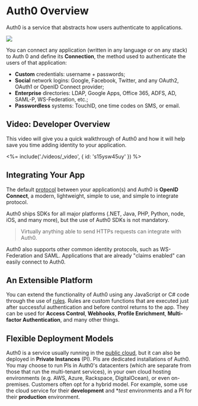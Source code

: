 # Auth0 Overview

Auth0 is a service that abstracts how users authenticate to applications.

![](https://docs.google.com/drawings/d/1yZhoSFzCaqUpYOYDSeGfJI_lUrZ2ApMqzHaeJ7lk5OU/pub?w=713&amp;h=216)

You can connect any application (written in any language or on any stack) to Auth 0 and define its **Connection**, the method used to authenticate the users of that application:

* **Custom** credentials: username + passwords;
* **Social** network logins: Google, Facebook, Twitter, and any OAuth2, OAuth1 or OpenID Connect provider;
* **Enterprise** directories: LDAP, Google Apps, Office 365, ADFS, AD, SAML-P, WS-Federation, etc.;
* **Passwordless** systems: TouchID, one time codes on SMS, or email.

## Video: Developer Overview
This video will give you a quick walkthrough of Auth0 and how it will help save you time adding identity to your application.

<%= include('./videos/_video', { id: 's15ysw45uy' }) %>

## Integrating Your App
The default [protocol](/protocols) between your application(s) and Auth0 is **OpenID Connect**, a modern, lightweight, simple to use, and simple to integrate protocol.

Auth0 ships SDKs for all major platforms (.NET, Java, PHP, Python, node, iOS, and many more), but the use of Auth0 SDKs is not mandatory.

> Virtually anything able to send HTTPs requests can integrate with Auth0.

Auth0 also supports other common identity protocols, such as WS-Federation and SAML. Applications that are already "claims enabled" can easily connect to Auth0.

## An Extensible Platform
You can extend the functionality of Auth0 using any JavaScript or C# code through the use of [rules](/rules). Rules are custom functions that are executed just after successful authentication and before control returns to the app. They can be used for **Access Control**, **Webhooks**, **Profile Enrichment**, **Multi-factor Authentication**, and many other things.

## Flexible Deployment Models
Auth0 is a service usually running in the [public cloud](${uiURL}), but it can also be deployed in **Private Instances** (PI). PIs are dedicated installations of Auth0. You may choose to run PIs in Auth0's datacenters (which are separate from those that run the multi-tenant services), in your own cloud hosting environments (e.g. AWS, Azure, Rackspace, DigitalOcean), or even on-premises. Customers often opt for a hybrid model. For example, some use the cloud service for their **development** and **test* environments and a PI for their **production** environment.
